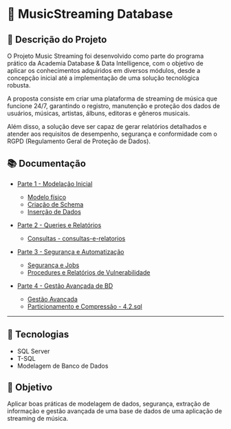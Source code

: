 # 🎵 MusicStreaming Database

## 📖 Descrição do Projeto

O Projeto Music Streaming foi desenvolvido como parte do programa prático da Academia Database & Data Intelligence, com o objetivo de aplicar os conhecimentos adquiridos em diversos módulos, desde a concepção inicial até a implementação de uma solução tecnológica robusta.<br>

A proposta consiste em criar uma plataforma de streaming de música que funcione 24/7, garantindo o registro, manutenção e proteção dos dados de usuários, músicas, artistas, álbuns, editoras e gêneros musicais.<br>

Além disso, a solução deve ser capaz de gerar relatórios detalhados e atender aos requisitos de desempenho, segurança e conformidade com o RGPD (Regulamento Geral de Proteção de Dados).<br>

## 📚 Documentação

- [Parte 1 - Modelação Inicial](database/01-modelagem/)
  - [Modelo físico](database/parte-01-modelagem/modelo-fisico.png)
  - [Criação de Schema](database/parte-01-modelagem/criacao-de-esquema.sql)
  - [Inserção de Dados](database/parte-01-modelagem/insercao-de-dados.sql)

- [Parte 2 - Queries e Relatórios](database/02-queries-e-relatorios/)
  - [Consultas - consultas-e-relatorios](database/02-queries-e-relatorios/consultas-e-relatorios.sql)

- [Parte 3 - Segurança e Automatização](database/03-seguranca-e-automatizacao/)
  - [Segurança e Jobs](database/03-seguranca-e-automatizacao/seguranca-e-agendamento.sql)
  - [Procedures e Relatórios de Vulnerabilidade](database/03-seguranca-e-automatizacao/procedures-alertas-e-var.sql)

- [Parte 4 - Gestão Avançada de BD](database/04-performance-gestao/)
  - [Gestão Avançada](database/04-performance-gestao/views-triggers.sql)
  - [Particionamento e Compressão - 4.2.sql](database/04-performance-gestao/particionamento-e-compressao.sql)

---

## 📌 Tecnologias

- SQL Server
- T-SQL
- Modelagem de Banco de Dados

## 📄 Objetivo

Aplicar boas práticas de modelagem de dados, segurança, extração de informação e gestão avançada de uma base de dados de uma aplicação de streaming de música.
